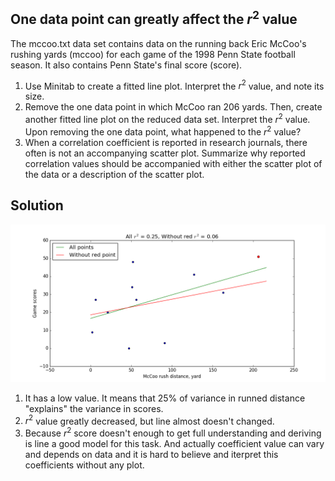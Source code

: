 ## One data point can greatly affect the $r^2$ value

The mccoo.txt data set contains data on the running back Eric McCoo's rushing yards (mccoo) for each game of the 1998 Penn State football season. It also contains Penn State's final score (score).

1. Use Minitab to create a fitted line plot. Interpret the $r^2$ value, and note its size.
2. Remove the one data point in which McCoo ran 206 yards. Then, create another fitted line plot on the reduced data set. Interpret the $r^2$ value. Upon removing the one data point, what happened to the $r^2$ value?
3. When a correlation coefficient is reported in research journals, there often is not an accompanying scatter plot. Summarize why reported correlation values should be accompanied with either the scatter plot of the data or a description of the scatter plot.

## Solution

![fitted line plot of the data](fit_line.png)

1. It has a low value. It means that 25% of variance in runned distance "explains" the variance in scores.
2. $r^2$ value greatly decreased, but line almost doesn't changed.
3. Because $r^2$ score doesn't enough to get full understanding and deriving is line a good model for this task. And actually coefficient value can vary and depends on data and it is hard to believe and iterpret this coefficients without any plot.